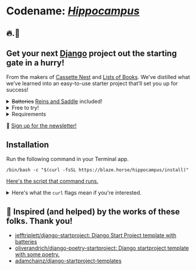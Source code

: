 # Codename: _[Hippocampus](https://en.wikipedia.org/wiki/Hippocampus_(mythology))_

## 🔥.🐴

## Get your next [Django](https://www.djangoproject.com/start/overview/) project out the starting gate in a hurry!

From the makers of [Cassette Nest](https://cassettenest.com) and [Lists of Books](https://listsofbooks.com). We’ve distilled what we’ve learned into an easy-to-use starter project that’ll set you up for success!

<details>
  <summary role="button" class="primary"><del>Batteries</del> <u>Reins and Saddle</u> included!</summary>
  <ul>
    <li>🐍 Uses Django’s built-in <a href="https://docs.djangoproject.com/en/stable/ref/django-admin/#cmdoption-startapp-template">django-admin --template option</a>.</li>
    <li>🫥 Sets up <a href="https://docs.djangoproject.com/en/stable/topics/auth/customizing/#auth-custom-user">a custom User model</a>.</li>
    <li>🎁 <a href="https://pypi.org/project/pip-tools/">pip-compile</a> for easy dependency management.</li>
    <li>📐 <a href="https://pre-commit.com">pre-commit</a> to keep your code clean and working properly.</li>
    <li>🫀 Sets you up to build <a href="https://developer.mozilla.org/en-US/docs/Glossary/Progressive_Enhancement">progressively-enhanced</a>, accessible websites and applications.</li>
  </ul>
</details>

<details>
  <summary role="button" class="primary">Free to try!</summary>
  <p>Only pay when you’re ready to launch your project! We want to make sure you get exactly what you need before money changes hands.</p>
</details>

<details>
  <summary>Requirements</summary>
  <li><a href="https://www.apple.com/macos/">macOS</a></li>
  <li><a href="https://brew.sh">Homebrew</a></li>
  <li><a href="https://www.python.org/downloads/">Python version 3</a></li>
  <li><a href="https://github.com/nvm-sh/nvm">Node Version Manager</a></li>
</details>

💌 [Sign up for the newsletter!](https://buttondown.email/blaze.horse/)


## Installation

Run the following command in your Terminal app.

```shell
/bin/bash -c "$(curl -fsSL https://blaze.horse/hippocampus/install)"
```

[Here's the script that command runs.](https://github.com/piepworks/hippocampus/blob/main/dev/setup.sh)

<details>
  <summary>Here's what the <code>curl</code> flags mean if you're interested.</summary>
  <ul>
    <li><code>-f</code> = "Fail fast with no output at all on server errors."</li>
    <li><code>-s</code> = "Silent or quiet mode."</li>
    <li><code>-S</code> = "When used with -s, --silent, it makes curl show an error message if it fails."</li>
    <li><code>-L</code> = "If the server reports that the requested page has moved to a different location (indicated with a Location: header and a 3XX response code), this option will make curl redo the request on the new place."</li>
  </ul>
</details>

## 🤩 Inspired (and helped) by the works of these folks. Thank you!
- [jefftriplett/django-startproject: Django Start Project template with batteries](https://github.com/jefftriplett/django-startproject)
- [oliverandrich/django-poetry-startproject: Django startproject template with some poetry.](https://github.com/oliverandrich/django-poetry-startproject)
- [adamchainz/django-startproject-templates](https://github.com/adamchainz/django-startproject-templates)
